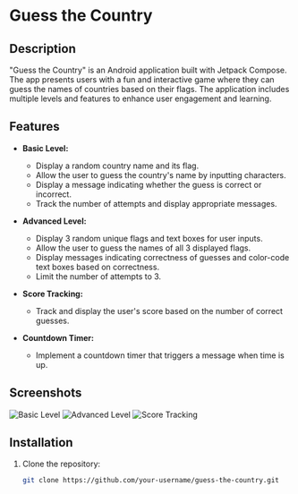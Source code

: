 # Guess the Country

## Description

"Guess the Country" is an Android application built with Jetpack Compose. The app presents users with a fun and interactive game where they can guess the names of countries based on their flags. The application includes multiple levels and features to enhance user engagement and learning.

## Features

- **Basic Level:**
  - Display a random country name and its flag.
  - Allow the user to guess the country's name by inputting characters.
  - Display a message indicating whether the guess is correct or incorrect.
  - Track the number of attempts and display appropriate messages.

- **Advanced Level:**
  - Display 3 random unique flags and text boxes for user inputs.
  - Allow the user to guess the names of all 3 displayed flags.
  - Display messages indicating correctness of guesses and color-code text boxes based on correctness.
  - Limit the number of attempts to 3.

- **Score Tracking:**
  - Track and display the user's score based on the number of correct guesses.

- **Countdown Timer:**
  - Implement a countdown timer that triggers a message when time is up.

## Screenshots

![Basic Level](screenshots/basic_level.png)
![Advanced Level](screenshots/advanced_level.png)
![Score Tracking](screenshots/score_tracking.png)

## Installation

1. Clone the repository:
   ```bash
   git clone https://github.com/your-username/guess-the-country.git
